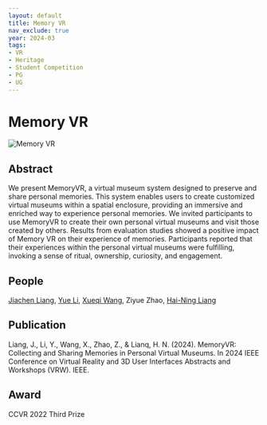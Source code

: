 ```yaml
---
layout: default
title: Memory VR
nav_exclude: true
year: 2024-03
tags:
- VR
- Heritage
- Student Competition
- PG
- UG
---
```


# Memory VR
![Memory VR](project_pictures/MemoryVR.png)

## Abstract
We present MemoryVR, a virtual museum system designed to preserve and share personal memories. This system enables users to create customized virtual museums within a spatial enclosure, providing an immersive and enriched way to experience personal memories. We invited participants to use MemoryVR to create their own personal virtual museums and visit those created by others. Results from evaluation studies showed a positive impact of Memory VR on their experience of memories. Participants reported that their experiences within the personal virtual museums were fulfilling, invoking a sense of ritual, ownership, curiosity, and engagement.

## People
[Jiachen Liang], [Yue Li], [Xueqi Wang], Ziyue Zhao, [Hai-Ning Liang]

## Publication
Liang, J., Li, Y., Wang, X., Zhao, Z., & Lianq, H. N. (2024). MemoryVR: Collecting and Sharing Memories in Personal Virtual Museums. In 2024 IEEE Conference on Virtual Reality and 3D User Interfaces Abstracts and Workshops (VRW). IEEE.

## Award
CCVR 2022 Third Prize

[Jiachen Liang]: ../team/phd_students/Jiachen%20Liang
[Yue Li]: https://imyueli.github.io/
[Xueqi Wang]: ../team/phd_students/Xueqi%20Wang
[Hai-Ning Liang]: https://cma.hkust-gz.edu.cn/people/hai-ning-liang/
